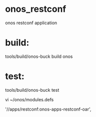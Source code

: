 # onos_restconf
onos restconf application

# build:

tools/build/onos-buck build onos

# test:

tools/build/onos-buck test

vi ~/onos/modules.defs

'//apps/restconf:onos-apps-restconf-oar',